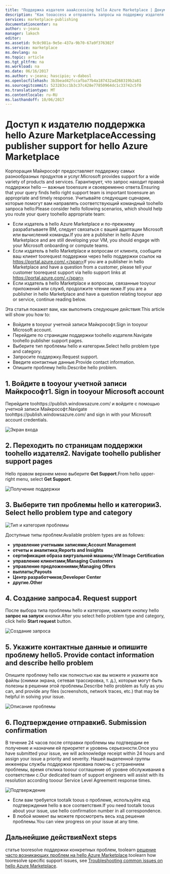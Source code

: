 ```yaml
---
title: "Поддержка издателя aaaAccessing hello Azure Marketplace | Документы Microsoft"
description: "Как tooaccess и отправлять запросы на поддержку издателя для hello Azure Marketplace"
services: marketplace-publishing
documentationcenter: na
author: v-jeana
manager: lakoch
editor: 
ms.assetid: 9c0c981a-9e5e-437a-9b70-67a9f376302f
ms.service: marketplace
ms.devlang: na
ms.topic: article
ms.tgt_pltfrm: na
ms.workload: na
ms.date: 06/16/2017
ms.author: v-jeana; hascipio; v-dabosl
ms.openlocfilehash: 3b3bead42fccafba77b4a187432ad268319b2a81
ms.sourcegitcommit: 523283cc1b3c37c428e77850964dc1c33742c5f0
ms.translationtype: MT
ms.contentlocale: ru-RU
ms.lasthandoff: 10/06/2017
---
```

# <a name="accessing-publisher-support-for-hello-azure-marketplace"></a><span data-ttu-id="2f058-103">Доступ к издателю поддержка hello Azure Marketplace</span><span class="sxs-lookup"><span data-stu-id="2f058-103">Accessing publisher support for hello Azure Marketplace</span></span>
<span data-ttu-id="2f058-104">Корпорация Майкрософт предоставляет поддержку самых разнообразных продуктов и услуг.</span><span class="sxs-lookup"><span data-stu-id="2f058-104">Microsoft provides support for a wide variety of products and services.</span></span> <span data-ttu-id="2f058-105">Гарантирует, что запрос находит правой поддержки hello — важные tooensure и своевременно ответа.</span><span class="sxs-lookup"><span data-stu-id="2f058-105">Ensuring that your query finds hello right support team is important tooensure an appropriate and timely response.</span></span> <span data-ttu-id="2f058-106">Учитывайте следующие сценарии, которые помогут вам направлять соответствующий командный toohello запроса hello:</span><span class="sxs-lookup"><span data-stu-id="2f058-106">Please consider hello following scenarios, which should help you route your query toohello appropriate team:</span></span>

* <span data-ttu-id="2f058-107">Если издатель в hello Azure Marketplace и по-прежнему разрабатываете ВМ, следует связаться с вашей адаптации Microsoft или вычислений команды.</span><span class="sxs-lookup"><span data-stu-id="2f058-107">If you are a publisher in hello Azure Marketplace and are still developing your VM, you should engage with your Microsoft onboarding or compute teams.</span></span>
* <span data-ttu-id="2f058-108">Если издатель в hello Marketplace и вопросам от клиента, сообщите ваш клиент toorequest поддержки через hello поддержки ссылок на https://portal.azure.com/.</span><span class="sxs-lookup"><span data-stu-id="2f058-108">If you are a publisher in hello Marketplace and have a question from a customer, please tell your customer toorequest support via hello support links at https://portal.azure.com/.</span></span>
* <span data-ttu-id="2f058-109">Если издатель в hello Marketplace и вопросам, связанные tooyour приложений или служб, продолжите чтение ниже.</span><span class="sxs-lookup"><span data-stu-id="2f058-109">If you are a publisher in hello Marketplace and have a question relating tooyour app or service, continue reading below.</span></span>

<span data-ttu-id="2f058-110">Эта статья покажет вам, как выполнить следующие действия:</span><span class="sxs-lookup"><span data-stu-id="2f058-110">This article will show you how to:</span></span>

* <span data-ttu-id="2f058-111">Войдите в tooyour учетной записи Майкрософт.</span><span class="sxs-lookup"><span data-stu-id="2f058-111">Sign in tooyour Microsoft account.</span></span>
* <span data-ttu-id="2f058-112">Перейдите по страницам поддержки toohello издателя.</span><span class="sxs-lookup"><span data-stu-id="2f058-112">Navigate toohello publisher support pages.</span></span>
* <span data-ttu-id="2f058-113">Выберите тип проблемы hello и категории.</span><span class="sxs-lookup"><span data-stu-id="2f058-113">Select hello problem type and category.</span></span>
* <span data-ttu-id="2f058-114">Запросите поддержку.</span><span class="sxs-lookup"><span data-stu-id="2f058-114">Request support.</span></span>
* <span data-ttu-id="2f058-115">Введите контактные данные.</span><span class="sxs-lookup"><span data-stu-id="2f058-115">Provide contact information.</span></span>
* <span data-ttu-id="2f058-116">Опишите проблему hello.</span><span class="sxs-lookup"><span data-stu-id="2f058-116">Describe hello problem.</span></span>

## <a name="1-sign-in-tooyour-microsoft-account"></a><span data-ttu-id="2f058-117">1. Войдите в tooyour учетной записи Майкрософт</span><span class="sxs-lookup"><span data-stu-id="2f058-117">1. Sign in tooyour Microsoft account</span></span>
<span data-ttu-id="2f058-118">Перейдите toohttps://publish.windowsazure.com/ и войдите с помощью учетной записи Майкрософт.</span><span class="sxs-lookup"><span data-stu-id="2f058-118">Navigate toohttps://publish.windowsazure.com/ and sign in with your Microsoft account credentials.</span></span>

  ![Экран входа][1]

## <a name="2-navigate-toohello-publisher-support-pages"></a><span data-ttu-id="2f058-120">2. Переходить по страницам поддержки toohello издателя</span><span class="sxs-lookup"><span data-stu-id="2f058-120">2. Navigate toohello publisher support pages</span></span>
<span data-ttu-id="2f058-121">Hello правом верхнем меню выберите **Get Support**.</span><span class="sxs-lookup"><span data-stu-id="2f058-121">From hello upper-right menu, select **Get Support**.</span></span>

  ![Получение поддержки][2]

## <a name="3-select-hello-problem-type-and-category"></a><span data-ttu-id="2f058-123">3. Выберите тип проблемы hello и категории</span><span class="sxs-lookup"><span data-stu-id="2f058-123">3. Select hello problem type and category</span></span>
![Тип и категория проблемы][3]

<span data-ttu-id="2f058-125">Доступные типы проблем:</span><span class="sxs-lookup"><span data-stu-id="2f058-125">Available problem types are as follows:</span></span>

* <span data-ttu-id="2f058-126">**управление учетными записями;**</span><span class="sxs-lookup"><span data-stu-id="2f058-126">**Account Management**</span></span>
* <span data-ttu-id="2f058-127">**отчеты и аналитика;**</span><span class="sxs-lookup"><span data-stu-id="2f058-127">**Reports and Insights**</span></span>
* <span data-ttu-id="2f058-128">**сертификация образа виртуальной машины;**</span><span class="sxs-lookup"><span data-stu-id="2f058-128">**VM Image Certification**</span></span>
* <span data-ttu-id="2f058-129">**управление клиентами;**</span><span class="sxs-lookup"><span data-stu-id="2f058-129">**Managing Customers**</span></span>
* <span data-ttu-id="2f058-130">**управление предложениями;**</span><span class="sxs-lookup"><span data-stu-id="2f058-130">**Managing Offers**</span></span>
* <span data-ttu-id="2f058-131">**выплаты;**</span><span class="sxs-lookup"><span data-stu-id="2f058-131">**Payouts**</span></span>
* <span data-ttu-id="2f058-132">**Центр разработчиков;**</span><span class="sxs-lookup"><span data-stu-id="2f058-132">**Developer Center**</span></span>
* <span data-ttu-id="2f058-133">**другие.**</span><span class="sxs-lookup"><span data-stu-id="2f058-133">**Other**</span></span>

## <a name="4-request-support"></a><span data-ttu-id="2f058-134">4. Создание запроса</span><span class="sxs-lookup"><span data-stu-id="2f058-134">4. Request support</span></span>
<span data-ttu-id="2f058-135">После выбора типа проблемы hello и категории, нажмите кнопку hello **запрос на запуск** кнопки.</span><span class="sxs-lookup"><span data-stu-id="2f058-135">After you select hello problem type and category, click hello **Start request** button.</span></span>

![Создание запроса][4]

## <a name="5-provide-contact-information-and-describe-hello-problem"></a><span data-ttu-id="2f058-137">5. Укажите контактные данные и опишите проблему hello</span><span class="sxs-lookup"><span data-stu-id="2f058-137">5. Provide contact information and describe hello problem</span></span>
<span data-ttu-id="2f058-138">Опишите проблему hello как полностью как вы можете и укажите все файлы (снимки экрана, сетевая трассировка, т. д.), которые могут быть полезны в решении этой проблемы.</span><span class="sxs-lookup"><span data-stu-id="2f058-138">Describe hello problem as fully as you can, and provide any files (screenshots, network traces, etc.) that may be helpful in solving your issue.</span></span>

![Описание проблемы][5]

## <a name="6-submission-confirmation"></a><span data-ttu-id="2f058-140">6. Подтверждение отправки</span><span class="sxs-lookup"><span data-stu-id="2f058-140">6. Submission confirmation</span></span>
<span data-ttu-id="2f058-141">В течение 24 часов после отправки проблемы мы подтвердим ее получение и назначим ей приоритет и уровень серьезности.</span><span class="sxs-lookup"><span data-stu-id="2f058-141">Once you have submitted your issue, we will acknowledge receipt within 24 hours and assign your issue a priority and severity.</span></span> <span data-ttu-id="2f058-142">Нашей выделенной группы инженеры службы поддержки призвана помочь с устранением проблемы, время отклика tooour соглашение об уровне обслуживания в соответствии с.</span><span class="sxs-lookup"><span data-stu-id="2f058-142">Our dedicated team of support engineers will assist with its resolution according tooour Service Level Agreement response times.</span></span>

![Подтверждение][6]

* <span data-ttu-id="2f058-144">Если вам требуется tootalk toous о проблеме, используйте код подтверждения hello в все соответствия.</span><span class="sxs-lookup"><span data-stu-id="2f058-144">If you need tootalk toous about your issue, use hello confirmation number in all correspondence.</span></span>
* <span data-ttu-id="2f058-145">В любой момент вы можете просмотреть весь ход решения проблемы.</span><span class="sxs-lookup"><span data-stu-id="2f058-145">You can view progress on your issue at any time.</span></span>

## <a name="next-steps"></a><span data-ttu-id="2f058-146">Дальнейшие действия</span><span class="sxs-lookup"><span data-stu-id="2f058-146">Next steps</span></span>
<span data-ttu-id="2f058-147">статье tooresolve поддержки конкретных проблем, toolearn [решение часто возникающих проблем на hello Azure Marketplace](marketplace-publishing-support-common-issues.md).</span><span class="sxs-lookup"><span data-stu-id="2f058-147">toolearn how tooresolve specific support issues, see [Troubleshooting common issues on hello Azure Marketplace](marketplace-publishing-support-common-issues.md).</span></span>

[1]: ./media/marketplace-publishing-get-publisher-support/step1.png
[2]: ./media/marketplace-publishing-get-publisher-support/step2.png
[3]: ./media/marketplace-publishing-get-publisher-support/step3.png
[4]: ./media/marketplace-publishing-get-publisher-support/step4.png
[5]: ./media/marketplace-publishing-get-publisher-support/step5.png
[6]: ./media/marketplace-publishing-get-publisher-support/step6.png
